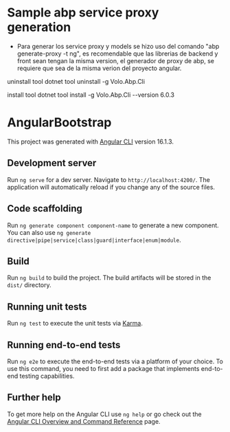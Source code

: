 # Sample abp service proxy generation

- Para generar los service proxy y models se hizo uso del comando "abp generate-proxy -t ng", es recomendable que las librerias de backend y front sean tengan la misma version, el generador de proxy de abp, se requiere que sea de la misma verion del proyecto angular.

uninstall tool
dotnet tool uninstall -g Volo.Abp.Cli

install tool
dotnet tool install -g Volo.Abp.Cli --version 6.0.3

# AngularBootstrap

This project was generated with [Angular CLI](https://github.com/angular/angular-cli) version 16.1.3.

## Development server

Run `ng serve` for a dev server. Navigate to `http://localhost:4200/`. The application will automatically reload if you change any of the source files.

## Code scaffolding

Run `ng generate component component-name` to generate a new component. You can also use `ng generate directive|pipe|service|class|guard|interface|enum|module`.

## Build

Run `ng build` to build the project. The build artifacts will be stored in the `dist/` directory.

## Running unit tests

Run `ng test` to execute the unit tests via [Karma](https://karma-runner.github.io).

## Running end-to-end tests

Run `ng e2e` to execute the end-to-end tests via a platform of your choice. To use this command, you need to first add a package that implements end-to-end testing capabilities.

## Further help

To get more help on the Angular CLI use `ng help` or go check out the [Angular CLI Overview and Command Reference](https://angular.io/cli) page.

